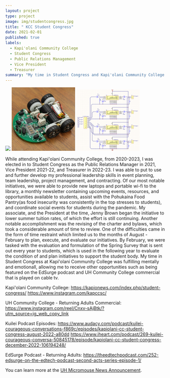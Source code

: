 ```yaml
---
layout: project
type: project
image: img/studentcongress.jpg
title: " KCC Student Congress"
date: 2021-02-01
published: true
labels:
  - Kapi'olani Community College
  - Student Congress
  - Public Relations Management
  - Vice President
  - Treasurer
summary: "My time in Student Congress and Kapi'olani Community College."
---
```


<div class="text-center p-4">
  <img width="200px" src="/studentcongress_photo" class="img-thumbnail" >
  <img width="200px" src="../img/micromouse/micromouse-robot-2.jpg" class="img-thumbnail" >
  <img width="200px" src="../img/micromouse/micromouse-circuit.png" class="img-thumbnail" >
</div>

While attending Kapi'olani Community College, from 2020-2023, I was elected in to Student Congress as the Public Relations Manager in 2021, Vice President 2021-22, and Treasurer in 2022-23. I was able to put to use and further develop my professional leadership skills in event planning, team leadership, project management, and contracting. Of our most notable initiatives, we were able to provide new laptops and portable wi-fi to the library, a monthly newsletter containing upcoming events, resources, and opportunities available to students, assist with the Pohukaina Food Pantry(as food insecurity was consistently in the top stresses to students), and coordinate social events for students during the pandemic. 
My associate, and the President at the time, Jenny Brown began the initiative to lower summer tuition rates, of which the effort is still continuing. Another notable accomplishment was the revising of the charter and bylaws, which took a considerable amount of time to review. One of the difficulties came in the form of time restraint which limited us to the months of August - February to plan, execute, and evaluate our initiatives. By February, we were tasked with the evaluation and formulation of the Spring Survey that is sent out every year to students, which is used in the following year to evaluate the condition of and plan initiatives to support the student body. My time in Student Congress at Kapi'olani Community College was fulfilling mentally and emotionall, allowing me to receive other opportunities such as being featured on the EdSurge podcast and UH Community College commercial that is played on cable tv. 


Kapi'olani Community College:
https://kapionews.com/index.php/student-congress/
https://www.instagram.com/kapccsc/

UH Community College - Returning Adults Commercial:
https://www.instagram.com/reel/Cnxv-sAjBtk/?utm_source=ig_web_copy_link

Kuilei Podcast Episodes:
https://www.audacy.com/podcast/kuilei-courageous-conversations-f869c/episodes/kapiolani-cc-student-congress-august-2022-a80dd
https://www.iheart.com/podcast/269-kuilei-courageous-conversa-50845178/episode/kapiolani-cc-student-congress-december-2022-106194248/

EdSurge Podcast - Returning Adults:
https://theedtechpodcast.com/252-edsurge-on-the-edtech-podcast-second-acts-series-episode-1/

You can learn more at the [UH Micromouse News Announcement](https://manoa.hawaii.edu/news/article.php?aId=2857).
